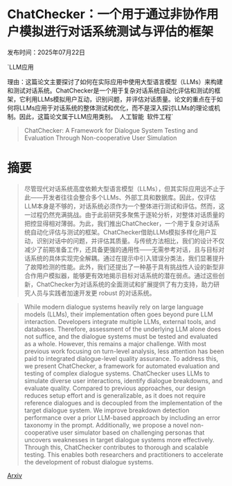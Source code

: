 # ChatChecker：一个用于通过非协作用户模拟进行对话系统测试与评估的框架

发布时间：2025年07月22日

`LLM应用

理由：这篇论文主要探讨了如何在实际应用中使用大型语言模型（LLMs）来构建和测试对话系统。ChatChecker是一个用于复杂对话系统自动化评估和测试的框架，它利用LLMs模拟用户互动，识别问题，并评估对话质量。论文的重点在于如何将LLMs应用于对话系统的整体测试和优化，而不是深入探讨LLMs的理论或机制。因此，这篇论文属于LLM应用类别。` `人工智能` `软件工程`

> ChatChecker: A Framework for Dialogue System Testing and Evaluation Through Non-cooperative User Simulation

# 摘要

> 尽管现代对话系统高度依赖大型语言模型（LLMs），但其实际应用远不止于此——开发者往往会整合多个LLMs、外部工具和数据库。因此，仅评估LLM本身是不够的，对话系统必须作为一个整体进行测试和评估。然而，这一过程仍然充满挑战。由于此前研究多聚焦于逐轮分析，对整体对话质量的把控显得相对薄弱。为此，我们推出ChatChecker，一个用于复杂对话系统自动化评估与测试的框架。ChatChecker借助LLMs模拟多样化用户互动，识别对话中的问题，并评估其质量。与传统方法相比，我们的设计不仅减少了前期准备工作，还具备更强的通用性——无需参考对话，且与目标对话系统的具体实现完全解耦。通过在提示中引入错误分类法，我们显著提升了故障检测的性能。此外，我们还提出了一种基于具有挑战性人设的新型非合作用户模拟器，能够更有效地揭示目标对话系统的潜在弱点。通过这些创新，ChatChecker为对话系统的全面测试和扩展提供了有力支持，助力研究人员与实践者加速开发更 robust 的对话系统。

> While modern dialogue systems heavily rely on large language models (LLMs), their implementation often goes beyond pure LLM interaction. Developers integrate multiple LLMs, external tools, and databases. Therefore, assessment of the underlying LLM alone does not suffice, and the dialogue systems must be tested and evaluated as a whole. However, this remains a major challenge. With most previous work focusing on turn-level analysis, less attention has been paid to integrated dialogue-level quality assurance. To address this, we present ChatChecker, a framework for automated evaluation and testing of complex dialogue systems. ChatChecker uses LLMs to simulate diverse user interactions, identify dialogue breakdowns, and evaluate quality. Compared to previous approaches, our design reduces setup effort and is generalizable, as it does not require reference dialogues and is decoupled from the implementation of the target dialogue system. We improve breakdown detection performance over a prior LLM-based approach by including an error taxonomy in the prompt. Additionally, we propose a novel non-cooperative user simulator based on challenging personas that uncovers weaknesses in target dialogue systems more effectively. Through this, ChatChecker contributes to thorough and scalable testing. This enables both researchers and practitioners to accelerate the development of robust dialogue systems.

[Arxiv](https://arxiv.org/abs/2507.16792)